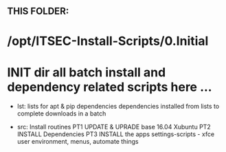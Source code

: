 ## THIS FOLDER: 
# /opt/ITSEC-Install-Scripts/0.Initial

# INIT dir all batch install and dependency related scripts here ...

- lst: lists for apt & pip dependencies
dependencies installed from lists to complete downloads in a batch

- src: Install routines
PT1 UPDATE & UPRADE base 16.04 Xubuntu
PT2 INSTALL Dependencies
PT3 INSTALL the apps
settings-scripts - xfce user environment, menus, automate things